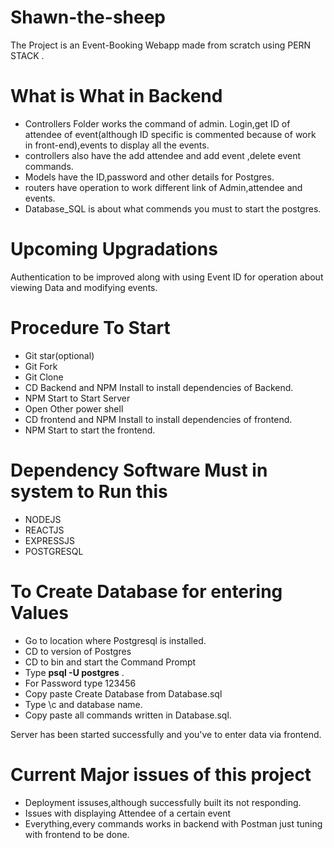 # Shawn-the-sheep

The Project is an Event-Booking Webapp made from scratch using  PERN STACK .

# What is What in **Backend**
* Controllers Folder works the command of admin. Login,get ID of attendee of event(although ID specific is commented because of work in front-end),events to display all the events.
* controllers also have the add attendee and add event ,delete event commands.
* Models have the ID,password and other details for Postgres.
* routers have operation to work different link of Admin,attendee and events.
* Database_SQL is about what commends you must to start the postgres.

# Upcoming Upgradations
Authentication to be improved along with using Event ID for operation about viewing Data and modifying events.

# Procedure To Start
* Git star(optional)
* Git Fork 
* Git Clone 
* CD Backend and NPM Install to install dependencies of Backend.
* NPM Start to Start Server
* Open Other power shell
* CD frontend and NPM Install to install dependencies of frontend.
* NPM Start to start the frontend.

# Dependency Software Must in system to Run this
* NODEJS 
* REACTJS
* EXPRESSJS
* POSTGRESQL

# To Create Database for entering Values
* Go to location where Postgresql is installed.
* CD to version of Postgres
* CD to bin and start the Command Prompt
* Type **psql -U postgres** .
* For Password type  123456
* Copy paste Create Database from Database.sql
* Type \c and database name.
* Copy paste all commands written in Database.sql.

Server has been started successfully and you've to enter data via frontend.

# Current Major issues of this project
* Deployment issuses,although successfully built its not responding.
* Issues with displaying Attendee of a certain event
* Everything,every commands works in backend with Postman just tuning with frontend to be done.

